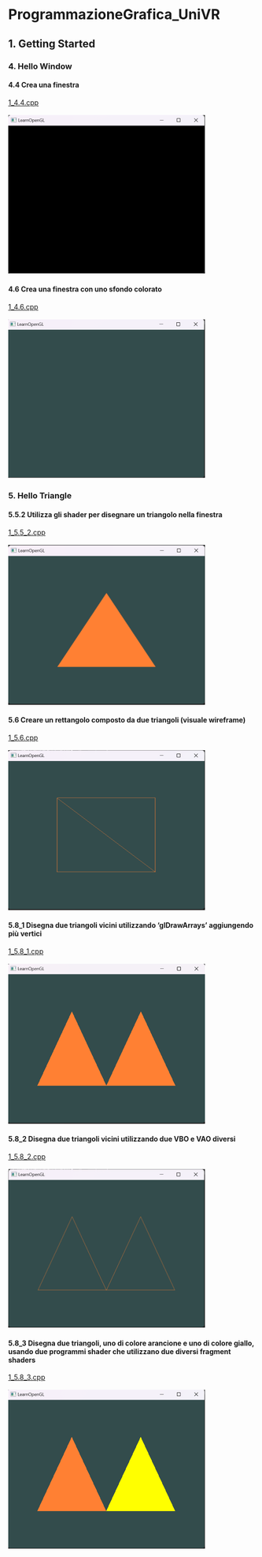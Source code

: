 # ProgrammazioneGrafica_UniVR
## 1. Getting Started
### 4. Hello Window
#### 4.4 Crea una finestra
[1_4.4.cpp](1_4.4.cpp)
<br><br>
<img src="MEDIA/1_4.4.png" width="400" heigth="200">
#### 4.6 Crea una finestra con uno sfondo colorato
[1_4.6.cpp](1_4.6.cpp)
<br><br>
<img src="MEDIA/1_4.6.png" width="400" heigth="200">
### 5. Hello Triangle
#### 5.5.2 Utilizza gli shader per disegnare un triangolo nella finestra
[1_5.5_2.cpp](1_5.5_2.cpp)
<br><br>
<img src="MEDIA/1_5.5_2.png" width="400" heigth="200">
#### 5.6 Creare un rettangolo composto da due triangoli (visuale wireframe)
[1_5.6.cpp](1_5.6.cpp)
<br><br>
<img src="MEDIA/1_5.6.png" width="400" heigth="200">
#### 5.8_1 Disegna due triangoli vicini utilizzando ‘glDrawArrays’ aggiungendo più vertici
[1_5.8_1.cpp](1_5.8_1.cpp)
<br><br>
<img src="MEDIA/1_5.8_1.png" width="400" heigth="200">
#### 5.8_2 Disegna due triangoli vicini utilizzando due VBO e VAO diversi
[1_5.8_2.cpp](1_5.8_2.cpp)
<br><br>
<img src="MEDIA/1_5.8_2.png" width="400" heigth="200">
#### 5.8_3 Disegna due triangoli, uno di colore arancione e uno di colore giallo, usando due programmi shader che utilizzano due diversi fragment shaders
[1_5.8_3.cpp](1_5.8_3.cpp)
<br><br>
<img src="MEDIA/1_5.8_3.png" width="400" heigth="200">




